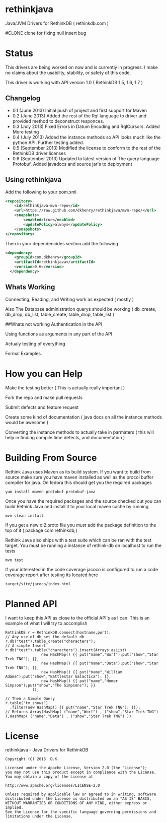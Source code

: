 rethinkjava
===========

Java/JVM Drivers for RethinkDB ( rethinkdb.com )

#CLONE
clone for fixing null insert bug

# Status 
This drivers are being worked on now and is currently in progress. I make no claims about the usability, stability, or safety of this code. 

This driver is working with API version 1.0 ( RethinkDB 1.5, 1.6, 1.7 ) 

## Changelog 

* 0.1 (June 2013) Initial push of project and first support for Maven
* 0.2 (June 2013) Added the rest of the Rql language to driver and provided method to deconstruct responces.
* 0.3 (July 2013) Fixed Errors in Datum Encoding and RqlCursors. Added More testing
* 0.4 (July 2013) Added the instance methods so API looks much like the python API. Further testing added. 
* 0.5 (September 2013) Modified the license to conform to the rest of the RethinkDB driver licenses
* 0.6 (September 2013) Updated to latest version of The query language Protobuf. Added javadocs and source jar's to deployment

## Using rethinkjava 
Add the following to your pom.xml
```xml
<repository>
    <id>rethinkjava-mvn-repo</id>
    <url>https://raw.github.com/dkhenry/rethinkjava/mvn-repo/</url>
    <snapshots>
        <enabled>true</enabled>
        <updatePolicy>always</updatePolicy>
    </snapshots>
</repository>

```

Then in your dependencides section add the following 
```xml
<dependency>
    <groupId>com.dkhenry</groupId>
    <artifactId>rethinkjava</artifactId>
    <version>0.6</version>
  </dependency>
```

## Whats Working 
Connecting, Reading, and Writing work as expected ( mostly ) 

Also The Database administration querys should be working ( db_create, db_drop, db_list, table_create, table_drop, table_list )

##Whats not working 
Authentication in the API 

Using functions as arguments in any part of the API

Actualy testing of everything

Formal Examples. 

# How you can Help 
Make the testing better ( This is actually really important ) 

Fork the repo and make pull requests 

Submit defects and feature request 

Create some kind of documentation ( java docs on all the instance methods would be awesome ) 

Converting the instance methods to actually take in parmaters ( this will help in finding compile time defects, and documentation )

# Building From Source 
Rethink Java uses Maven as its build system. If you want to build from source make sure you have 
maven installed as well as the procol buffer compiler for java. On fedora this should get you the required packages 

    yum install maven protobuf protobuf-java
    
Once you have the required packages and the source checked out you can build Rethink Java and install it to your local maven cache by running  

    mvn clean install 
    
If you get a new ql2.proto file you _must_ add the package definition to the top of it ( package com.rethinkdb;)
   
Rethink Java also ships with a test suite which can be ran with the test target. You must be running a instance of rethink-db on localhost to run the tests 

    mvn test 

If your interested in the code coverage jacoco is configured to run a code coverage report after testing its located here 

    target/site/jacoco/index.html
 
# Planned API 
I want to keep this API as close to the official API's as I can. This is an example of what I will try to accomplish


    RethinkDB r = RethinkDB.connect(hostname,port);
    // Any use of db set the default db
    r.db("test").table_create("characters");
    // A simple Insert
    r.db("test").table("characters").insert(Arrays.asList(
				    new HashMap() {{ put("name","Worf");put("show","Star Trek TNG"); }},
				    new HashMap() {{ put("name","Data");put("show","Star Trek TNG"); }},
				    new HashMap() {{ put("name","William Adama");put("show","Battlestar Galactica"); }}, 
				    new HashMap() {{ put("name","Homer Simpson");put("show","The Simpsons"); }}
				));

    // Then a Simple Query
    r.table("tv_shows")
	  .filter(new HashMap() {{ put("name","Star Trek TNG"); }});
    // Returns Array(HashMap( ("name","Worf") , ("show","Star Trek TNG") ),HashMap( ("name","Data") , ("show","Star Trek TNG") ))

# License 
rethinkjava - Java Drivers for RethinkDB

    Copyright (C) 2013  D.K.

    Licensed under the Apache License, Version 2.0 (the "License");
    you may not use this product except in compliance with the License.
    You may obtain a copy of the License at

    http://www.apache.org/licenses/LICENSE-2.0

    Unless required by applicable law or agreed to in writing, software
    distributed under the License is distributed on an "AS IS" BASIS,
    WITHOUT WARRANTIES OR CONDITIONS OF ANY KIND, either express or implied.
    See the License for the specific language governing permissions and
    limitations under the License.
